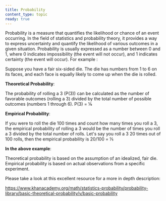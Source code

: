 ```yaml
---
title: Probability
content_type: topic
ready: true
---
```


Probability is a measure that quantifies the likelihood or chance of an event occurring. In the field of statistics and probability theory, it provides a way to express uncertainty and quantify the likelihood of various outcomes in a given situation. Probability is usually expressed as a number between 0 and 1, where 0 indicates impossibility (the event will not occur), and 1 indicates certainty (the event will occur). For example :

Suppose you have a fair six-sided die. The die has numbers from 1 to 6 on its faces, and each face is equally likely to come up when the die is rolled.

**Theoretical Probability**:

The probability of rolling a 3 (P(3)) can be calculated as the number of favorable outcomes (rolling a 3) divided by the total number of possible outcomes (numbers 1 through 6).
P(3) = ⅙

**Empirical Probability**:

If you were to roll the die 100 times and count how many times you roll a 3, the empirical probability of rolling a 3 would be the number of times you roll a 3 divided by the total number of rolls.
Let's say you roll a 3 20 times out of 100 rolls, then the empirical probability is 20/100 = ⅕

**In the above example**:

Theoretical probability is based on the assumption of an idealized, fair die.
Empirical probability is based on actual observations from a specific experiment.

Please take a look at this excellent resource for a more in depth description:

https://www.khanacademy.org/math/statistics-probability/probability-library/basic-theoretical-probability/v/basic-probability